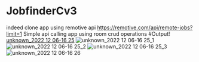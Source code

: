 # JobfinderCv3
indeed clone app using remotive api https://remotive.com/api/remote-jobs?limit=1
Simple api calling app using room crud operations 
#Output!
[unknown_2022 12 06-16 25](https://user-images.githubusercontent.com/118521773/205895645-db9eb580-4ab1-4aaf-987b-7e389f36b89e.png) 
![unknown_2022 12 06-16 25_1](https://user-images.githubusercontent.com/118521773/205895696-6b5bd617-5c4d-4f1f-9ca1-fd3e12e1c0bd.png)
![unknown_2022 12 06-16 25_2](https://user-images.githubusercontent.com/118521773/205895718-55b4fed2-7df5-4a46-ab32-daf411ad04bb.png)
![unknown_2022 12 06-16 25_3](https://user-images.githubusercontent.com/118521773/205895736-9b1f0b70-2638-4b52-bd49-ec02aee07334.png)
![unknown_2022 12 06-16 26](https://user-images.githubusercontent.com/118521773/205895758-3c86d172-90a9-4a42-a08f-7087bcaabf29.png)
